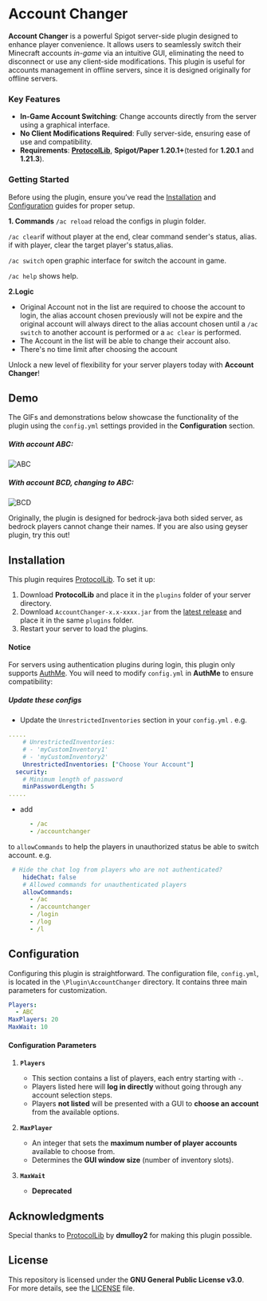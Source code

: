 # Account Changer

**Account Changer** is a powerful Spigot server-side plugin designed to enhance player convenience. It allows users to seamlessly switch their Minecraft accounts *in-game* via an intuitive GUI, eliminating the need to disconnect or use any client-side modifications. This plugin is useful for accounts management in offline servers, since it is designed originally for offline servers.

### Key Features
- **In-Game Account Switching**: Change accounts directly from the server using a graphical interface.
- **No Client Modifications Required**: Fully server-side, ensuring ease of use and compatibility.
- **Requirements**: [**ProtocolLib**](https://github.com/dmulloy2/ProtocolLib "ProtocolLib"), **Spigot/Paper 1.20.1+**(tested for **1.20.1** and **1.21.3**).

### Getting Started
Before using the plugin, ensure you’ve read the [Installation](#installation) and [Configuration](#configuration) guides for proper setup. 

**1. Commands**
`/ac reload` reload the configs in plugin folder.

`/ac clear`if without player at the end, clear command sender's status, alias. if with player, clear the target player's status,alias.

`/ac switch` open graphic interface for switch the account in game.

`/ac help` shows help.

**2.Logic**
 - Original Account not in the list are required to choose the account to login, the alias account chosen previously will not be expire and the original account will always direct to the alias account chosen until a `/ac switch` to another account is performed or a `ac clear` is performed.
 - The Account in the list will be able to change their account also.
 - There's no time limit after choosing the account

Unlock a new level of flexibility for your server players today with **Account Changer**!



## Demo
The GIFs and demonstrations below showcase the functionality of the plugin using the `config.yml` settings provided in the **Configuration** section.

##### With account ABC:
![ABC](https://github.com/user-attachments/assets/20f53043-cf54-49ec-bab3-dfd4bbe28a82)

##### With account BCD, changing to ABC:
![BCD](https://github.com/user-attachments/assets/247d70ff-aaf7-4247-8c15-601116bf84c1)

Originally, the plugin is designed for bedrock-java both sided server, as bedrock players cannot change their names. If you are also using geyser plugin, try this out!


## Installation

This plugin requires [ProtocolLib](https://github.com/dmulloy2/ProtocolLib "ProtocolLib"). To set it up:

1. Download **ProtocolLib** and place it in the `plugins` folder of your server directory.
2. Download `AccountChanger-x.x-xxxx.jar` from the [latest release](https://github.com/mrxzac/AccountChanger/releases/latest "latest release") and place it in the same `plugins` folder.
3. Restart your server to load the plugins.

#### Notice
For servers using authentication plugins during login, this plugin only supports [AuthMe](https://www.spigotmc.org/resources/authmereloaded.6269/ "AuthMe"). You will need to modify `config.yml` in **AuthMe** to ensure compatibility:

##### Update these configs
- Update the `UnrestrictedInventories` section in your `config.yml` . e.g.

```yaml
.....
    # UnrestrictedInventories:
    # - 'myCustomInventory1'
    # - 'myCustomInventory2'
    UnrestrictedInventories: ["Choose Your Account"]
  security:
    # Minimum length of password
    minPasswordLength: 5
.....
```

- add 
```yaml
      - /ac
      - /accountchanger
``` 
to `allowCommands` to help the players in unauthorized status be able to switch account. e.g.
```yaml
 # Hide the chat log from players who are not authenticated?
    hideChat: false
    # Allowed commands for unauthenticated players
    allowCommands:
      - /ac
      - /accountchanger
      - /login
      - /log
      - /l
```

## Configuration

Configuring this plugin is straightforward. The configuration file, `config.yml`, is located in the `\Plugin\AccountChanger` directory. It contains three main parameters for customization.  

```yaml
Players:
  - ABC
MaxPlayers: 20
MaxWait: 10
```
#### Configuration Parameters

1. **`Players`**  
   - This section contains a list of players, each entry starting with `-`.  
   - Players listed here will **log in directly** without going through any account selection steps.  
   - Players **not listed** will be presented with a GUI to **choose an account** from the available options.

2. **`MaxPlayer`**  
   - An integer that sets the **maximum number of player accounts** available to choose from.  
   - Determines the **GUI window size** (number of inventory slots).

3. **`MaxWait`**
   - **Deprecated**



## Acknowledgments  
Special thanks to [ProtocolLib](https://github.com/dmulloy2/ProtocolLib) by **dmulloy2** for making this plugin possible.



## License  
This repository is licensed under the **GNU General Public License v3.0**.  
For more details, see the [LICENSE](LICENSE) file.

